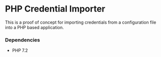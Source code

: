 # PHP Credential Importer

This is a proof of concept for importing credentials from a configuration file into a PHP based application.

### Dependencies

* PHP 7.2
